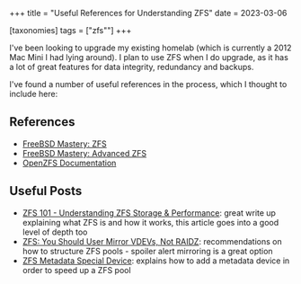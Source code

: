 +++
title = "Useful References for Understanding ZFS"
date = 2023-03-06

[taxonomies]
tags = ["zfs""]
+++

I've been looking to upgrade my existing homelab (which is currently a 2012 Mac Mini I had lying around). I plan to use ZFS when I do upgrade, as it has a lot of great features for data integrity, redundancy and backups.

I've found a number of useful references in the process, which I thought to include here:

<!-- more -->

## References

- [FreeBSD Mastery: ZFS](https://www.amazon.com/FreeBSD-Mastery-ZFS-7/dp/1642350001)
- [FreeBSD Mastery: Advanced ZFS](https://www.amazon.com/FreeBSD-Mastery-Advanced-ZFS/dp/164235001X/ref=d_pd_sbs_sccl_2_1/136-3988813-2250128?pd_rd_w=iJSYf&content-id=amzn1.sym.3676f086-9496-4fd7-8490-77cf7f43f846&pf_rd_p=3676f086-9496-4fd7-8490-77cf7f43f846&pf_rd_r=F6P3A70FCX3JWKZ8FAKN&pd_rd_wg=fJtXN&pd_rd_r=1c62b972-1d2f-4b21-9b74-4149b0a66303&pd_rd_i=164235001X&psc=1)
- [OpenZFS Documentation](https://openzfs.github.io/openzfs-docs/)

## Useful Posts

- [ZFS 101 - Understanding ZFS Storage & Performance](https://arstechnica.com/information-technology/2020/05/zfs-101-understanding-zfs-storage-and-performance/): great write up explaining what ZFS is and how it works, this article goes into a good level of depth too
- [ZFS: You Should User Mirror VDEVs, Not RAIDZ](https://jrs-s.net/2015/02/06/zfs-you-should-use-mirror-vdevs-not-raidz/): recommendations on how to structure ZFS pools - spoiler alert mirroring is a great option
- [ZFS Metadata Special Device](https://forum.level1techs.com/t/zfs-metadata-special-device-z/159954): explains how to add a metadata device in order to speed up a ZFS pool
